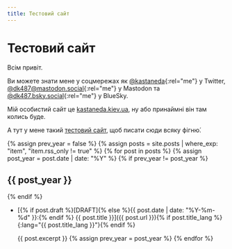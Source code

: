```yaml
---
title: Тестовий сайт
---
```


Тестовий сайт
=============

Всім привіт.

Ви можете знати мене у соцмережах як [@kastaneda][1]{:rel="me"} у&nbsp;Twitter, [@dk487@mastodon.social][2]{:rel="me"} у&nbsp;Mastodon та [@dk487.bsky.social][3]{:rel="me"} у&nbsp;BlueSky.

Мій особистий сайт це [kastaneda.kiev.ua](https://kastaneda.kiev.ua/), ну або принаймні він там колись буде.

А тут у мене такий [тестовий сайт][4], щоб писати сюди всяку фігню́.

{% assign prev_year = false %}
{% assign posts = site.posts | where_exp: "item", "item.rss_only != true" %}
{% for post in posts %}
{% assign post_year = post.date | date: "%Y" %}
{% if prev_year != post_year %}

## {{ post_year }}

{% endif %}
- [{% if post.draft %}[DRAFT]{% else %}{{ post.date | date: "%Y-%m-%d" }}:{% endif %} {{ post.title }}]({{ post.url }}){% if post.title_lang %}{:lang="{{ post.title_lang }}"}{% endif %}

  {{ post.excerpt }}
{% assign prev_year = post_year %}
{% endfor %}

[1]: https://twitter.com/kastaneda
[2]: https://mastodon.social/@dk487
[3]: https://bsky.app/profile/dk487.bsky.social
[4]: /2021/07/02/why-test.html
